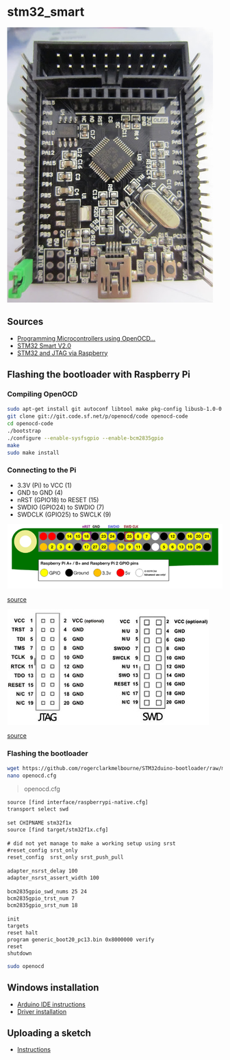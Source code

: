 # stm32_smart
![smart](img/stm32_smart.jpg)


## Sources

- [Programming Microcontrollers using OpenOCD...](https://learn.adafruit.com/programming-microcontrollers-using-openocd-on-raspberry-pi/compiling-openocd)
- [STM32 Smart V2.0](http://wiki.stm32duino.com/index.php?title=STM32_Smart_V2.0)
- [STM32 and JTAG via Raspberry](https://log2.ch/2014/stm32-and-jtag-via-raspberry/)

## Flashing the bootloader with Raspberry Pi

### Compiling OpenOCD

```bash
sudo apt-get install git autoconf libtool make pkg-config libusb-1.0-0 libusb-1.0-0-dev
git clone git://git.code.sf.net/p/openocd/code openocd-code
cd openocd-code
./bootstrap
./configure --enable-sysfsgpio --enable-bcm2835gpio
make
sudo make install
```

### Connecting to the Pi

- 3.3V (Pi) to VCC (1)
- GND to GND (4)
- nRST (GPIO18) to RESET (15)
- SWDIO (GPIO24) to SWDIO (7)
- SWDCLK (GPIO25) to SWCLK (9)

![rpi](img/pinout.png)

[source](https://cdn-learn.adafruit.com/assets/assets/000/031/317/medium800/raspberry_pi_SWDPinoutPi2.png)

![jtag](img/jtag.JPG)

[source](http://wiki.stm32duino.com/images/3/36/PotLuck_JTAG_Interface.JPG)


### Flashing the bootloader

```bash
wget https://github.com/rogerclarkmelbourne/STM32duino-bootloader/raw/master/STM32F1/binaries/generic_boot20_pc13.bin
nano openocd.cfg
```

> openocd.cfg

```
source [find interface/raspberrypi-native.cfg]
transport select swd

set CHIPNAME stm32f1x
source [find target/stm32f1x.cfg]

# did not yet manage to make a working setup using srst
#reset_config srst_only
reset_config  srst_only srst_push_pull

adapter_nsrst_delay 100
adapter_nsrst_assert_width 100

bcm2835gpio_swd_nums 25 24
bcm2835gpio_trst_num 7
bcm2835gpio_srst_num 18

init
targets
reset halt
program generic_boot20_pc13.bin 0x8000000 verify
reset
shutdown
```

```bash
sudo openocd
```

## Windows installation

- [Arduino IDE instructions](http://wiki.stm32duino.com/index.php?title=Installation_on_Windows)
- [Driver installation](http://wiki.stm32duino.com/index.php?title=Windows_driver_installation)

## Uploading a sketch

- [Instructions](http://wiki.stm32duino.com/index.php?title=Uploading_a_sketch)
